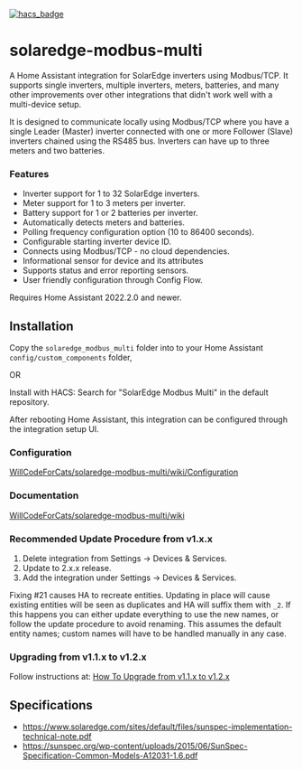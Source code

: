 [![hacs_badge](https://img.shields.io/badge/HACS-Default-41BDF5.svg?style=for-the-badge)](https://github.com/hacs/integration)

# solaredge-modbus-multi
A Home Assistant integration for SolarEdge inverters using Modbus/TCP. It supports single inverters, multiple inverters, meters, batteries, and many other improvements over other integrations that didn't work well with a multi-device setup.

It is designed to communicate locally using Modbus/TCP where you have a single Leader (Master) inverter connected with one or more Follower (Slave) inverters chained using the RS485 bus. Inverters can have up to three meters and two batteries.

### Features
* Inverter support for 1 to 32 SolarEdge inverters.
* Meter support for 1 to 3 meters per inverter.
* Battery support for 1 or 2 batteries per inverter.
* Automatically detects meters and batteries.
* Polling frequency configuration option (10 to 86400 seconds).
* Configurable starting inverter device ID.
* Connects using Modbus/TCP - no cloud dependencies.
* Informational sensor for device and its attributes
* Supports status and error reporting sensors.
* User friendly configuration through Config Flow.

Requires Home Assistant 2022.2.0 and newer.

## Installation
Copy the `solaredge_modbus_multi` folder into to your Home Assistant `config/custom_components` folder,

OR

Install with HACS: Search for "SolarEdge Modbus Multi" in the default repository.

After rebooting Home Assistant, this integration can be configured through the integration setup UI.

### Configuration
[WillCodeForCats/solaredge-modbus-multi/wiki/Configuration](https://github.com/WillCodeForCats/solaredge-modbus-multi/wiki/Configuration)

### Documentation

[WillCodeForCats/solaredge-modbus-multi/wiki](https://github.com/WillCodeForCats/solaredge-modbus-multi/wiki)

### Recommended Update Procedure from v1.x.x
1. Delete integration from Settings -> Devices & Services.
2. Update to 2.x.x release.
3. Add the integration under Settings -> Devices & Services.

Fixing #21 causes HA to recreate entities. Updating in place will cause existing entities will be seen as duplicates and HA will suffix them with `_2`. If this happens you can either update everything to use the new names, or follow the update procedure to avoid renaming. This assumes the default entity names; custom names will have to be handled manually in any case.

### Upgrading from v1.1.x to v1.2.x
Follow instructions at: [How To Upgrade from v1.1.x to v1.2.x](https://github.com/WillCodeForCats/solaredge-modbus-multi/wiki/How-To-Upgrade-from-v1.1.x-to-v1.2.x)

## Specifications
- https://www.solaredge.com/sites/default/files/sunspec-implementation-technical-note.pdf
- https://sunspec.org/wp-content/uploads/2015/06/SunSpec-Specification-Common-Models-A12031-1.6.pdf
